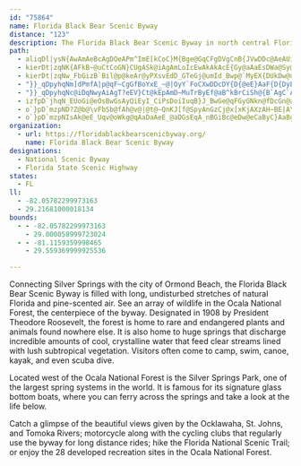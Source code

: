 ```yaml
---
id: "75864"
name: Florida Black Bear Scenic Byway
distance: "123"
description: The Florida Black Bear Scenic Byway in north central Florida is filled with long, uninterrupted stretches of natural Florida and pine-scented air. See an array of wildlife, lush subtropical vegetation, and springs with clear, crystalline water. Be sure to take advantage of the many recreational opportunities like camping, hiking, biking, fishing, swimming, boating, kayaking, and canoeing.
path:
  - aliqDl|ysN{AwAmAeBcAgDOeAPm^ImE[kCoC}M{Bge@GqCFgDVgCnB{JVwDDc@AeAUiFg@oMKaCGSWmF?{CrPstDd@uNAeFi@qJG}CNmFj@sF`Jgg@ZgCXoENcFRyf@`FueBhAk]P_EVsBp@_Ez@gD~BoFdDkF~F{H~GuJxAeC|Zap@zZom@r@yCd@mDJmEEyCa@uD_@iBiEoL]mAc@aDK_EJgBNqAl@}C`AcCv@sAh}@_aAvBuCtBeEbBeF|@gElGsj@|@}ErBgIbEyKbPeYnBmEx@wCnLcg@hAgIbAmKr@gDlBaFhQw\lAsBdBkFl@uDRsD?sA_@{sAGiIYsF_AeGu@sC}Qgh@aA_F[gFgBqcEq@mnAm@{nByAswC}BkqFFuLRuGt@mI|AmJ~Q_aAbAgG^eHJmCUaGoIwz@SoHP_E|DqZtKcw@f@qCfBmFnTui@bFmNr@}FFeCG{DyGwg@
  - kierDt|zqNK{AFkB~@uCtCoGN}CUgASk@iAgAmLoIcEwAkAkAcE{Gy@aAaEsDWa@Sy@e@iCuAcFaAkAyCaBiAeAmAaC_CwFiAuBgA}AmEmEu@sAi@sAOuBFeAOeBOu@oFkMqCcF_BkBwBsBoBmAuDeBqc@}JaeBC}EJ_LKoCDyFY{@_Amn@_~@m_@sj@u@gB}@qD{C}GeAwCWy@Iy@KmH[uGGaHZgExAsFTsAf@qGhAoITuDQgD_AeIQoAa@qAiCmEmAaB_GkFiBy@gHqB{@_@{FwDkJeE
  - kierDt|zqNw_FbGizB`Bil@p@keAr@yPXsvEdD_GTeGj@umId_Bwp@`MyEX{DUkDw@uGsCu@_AaDiEkRc[eDaGqOa^_H_NcCyBqh@}]oSoO
  - "}}_qDpyhqNm]dPmfA|p@qF~CgGfBoYxE_~@|OyY`FoCXwDDcDY{D{@eE}AaF{D{DyE{A_DiJg^mA{CmBsDcBeCcE{DmCkBcD_BeEqAcDg@aEQivA^aHJcGd@iFr@mNdDsDr@}FTqF]cQqDsLsAsFWgpCnAeF`@aBZ}A^mDrAkg@zVax@da@uDdDoA`BgBlDe~@vdCcBlDcClDuTbYm|BztCiBrCmDfG}BnFky@`tBqBlEqEbG{DfC{BfAeCp@MCO@e@F_BHq@?k@Ce@CKBi[qDqHSiJ@y_@f@"
  - "}}_qDpyhqNc@iDqNwyAiAgT?eEV}Ct@kEpAmD~MuTrByEf@aB^kBrCiSh@{B`AgC`AgBtVk`@hLoSt@aBlA_Eh@qDJ{AdEiuAZ{Fp@_Ef@mBdKuS`ByEn@oCpA_KlCoWHuFGmA"
  - izfpD`jhqN_EUoGi@eOsBwGsAyQiEyI_CiPsDoiIuqB}J_BwGe@qFGyGNkn@fDcGn@aDf@cItBiDjAkEpBiZpOuEvBazAbn@{dAlb@eTrJer@dY??
  - o`}pD`mzpND?Z@b@\vFbSb@fAh@v@|@t@~QnKJ[f@SpyAnGzCj@x[xKjAXzAH~BE|AY~a@iLzf@iRfCuAhRmN~y@k^zcBcYhBGhADtB^~Al@xB~A|@fAhAxBt@lCZzDzBdg@N`Bv@|Er@rCtc@l{AbBrEzCfFxq@ny@`BfB`BvAxDfCzB`ApBp@lv@zOzDlA`CfAxDjCbDjDdYd^dBrCrCnFlZzs@bA~Cn@hCz@xGRfDExHwGtkAzNP~wDg@rPDhE`@jBf@hJrDzCv@rCX
  - o`}pD`mzpNIsAk@eE_Uqv@oWkg@qAaDaAeE_@aDGsEqA_nBGiBc@eDw@eCaByC}AaBgIaHkCkDcBoDyIgVy@gDo@mGuDab@u@yLg@s`A_BawEKgFWeE}@iIu@eEos@mrDg@kCmBiHoBsFmBsEeCgFsDoGgCkDib@ec@kCuE_AsCi@sCa@yDkJkgAkAuFacAudEy@oEWgBYmHqAux@o@{EYkAmBmFgTka@mDiGkDgH{fAusBuHgOiAgDu@qEqOefCk@uE}^m_CsAuJ}\}vBmJun@UyBS_IfD}m@PmIUkg@OmCWgCwAyFcA{BqL{Pm`@kj@EOIMqDkF}FwIi@y@mBwCy@kA_@e@[g@m@eAcA_CaA{D]sCU}He@iQcCmu@KgCi@uEs@kDwCgLwZohAoAmF_Mwc@m@_Cc@uCUcD?iCJmC\yBn@wCt@sB|DoGbTeYjBwCxAcCpAwCbAoFpDso@nNu{B?yFg@wGcMut@cLkm@
organization:
  - url: https://floridablackbearscenicbyway.org/
    name: Florida Black Bear Scenic Byway
designations:
  - National Scenic Byway
  - Florida State Scenic Highway
states:
  - FL
ll:
  - -82.05782299973163
  - 29.21681000018134
bounds:
  - - -82.05782299973163
    - 29.000058999723024
  - - -81.1159359998465
    - 29.559369999925536

---
```


Connecting Silver Springs with the city of Ormond Beach, the Florida Black Bear Scenic Byway is filled with long, undisturbed stretches of natural Florida and pine-scented air. See an array of wildlife in the Ocala National Forest, the centerpiece of the byway. Designated in 1908 by President Theodore Roosevelt, the forest is home to rare and endangered plants and animals found nowhere else. It is also home to huge springs that discharge incredible amounts of cool, crystalline water that feed clear streams lined with lush subtropical vegetation. Visitors often come to camp, swim, canoe, kayak, and even scuba dive.

Located west of the Ocala National Forest is the Silver Springs Park, one of the largest spring systems in the world. It is famous for its signature glass bottom boats, where you can ferry across the springs and take a look at the life below.

Catch a glimpse of the beautiful views given by the Ocklawaha, St. Johns, and Tomoka Rivers; motorcycle along with the cycling clubs that regularly use the byway for long distance rides; hike the Florida National Scenic Trail; or enjoy the 28 developed recreation sites in the Ocala National Forest.
